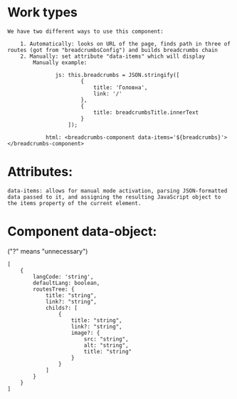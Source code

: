 # Work types

    We have two different ways to use this component: 

        1. Automatically: looks on URL of the page, finds path in three of routes (got from "breadcrumbsConfig") and builds breadcrumbs chain 
        2. Manually: set attribute "data-items" which will display 
            Manually example: 
 ```                   
                js: this.breadcrumbs = JSON.stringify([
                        {
                            title: 'Головна',
                            link: '/'
                        },
                        {
                            title: breadcrumbsTitle.innerText
                        }
                    ]);
 ```                   
                html: <breadcrumbs-component data-items='${breadcrumbs}'></breadcrumbs-component>

# Attributes:

    data-items: allows for manual mode activation, parsing JSON-formatted data passed to it, and assigning the resulting JavaScript object to the items property of the current element.

# Component data-object:

("?" means "unnecessary")

```config file
[
    {
        langCode: 'string',
        defaultLang: boolean,
        routesTree: {
            title: "string",
            link?: "string",
            childs?: [
                {
                    title: "string",
                    link?: "string",
                    image?: {
                        src: "string",
                        alt: "string",
                        title: "string"
                    }
                }
            ]
        }
    }
]
```